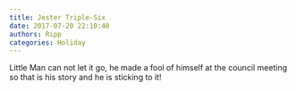```yaml
---
title: Jester Triple-Six
date: 2017-07-20 22:10:40
authors: Ripp
categories: Holiday
---
```


 Little Man can not let it go, he made a fool of himself at the council meeting so that is his story and he is sticking to it!